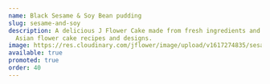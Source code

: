 ```yaml
---
name: Black Sesame & Soy Bean pudding
slug: sesame-and-soy
description: A delicious J Flower Cake made from fresh ingredients and original
  Asian flower cake recipes and designs.
image: https://res.cloudinary.com/jflower/image/upload/v1617274835/sesame-and-soy_btkwoj.jpg
available: true
promoted: true
order: 40
---
```

